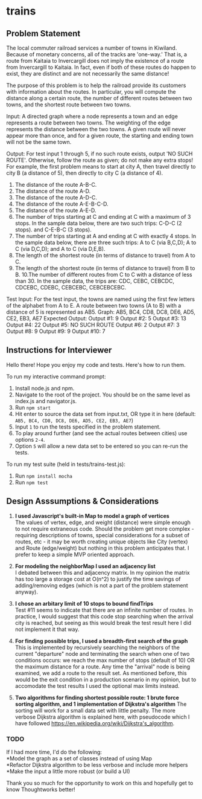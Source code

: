 # trains

## Problem Statement 
The local commuter railroad services a number of towns in Kiwiland.  Because of monetary concerns, all of the tracks are 'one-way.'  That is, a route from Kaitaia to Invercargill does not imply the existence of a route from Invercargill to Kaitaia.  In fact, even if both of these routes do happen to exist, they are distinct and are not necessarily the same distance!
 
The purpose of this problem is to help the railroad provide its customers with information about the routes.  In particular, you will compute the distance along a certain route, the number of different routes between two towns, and the shortest route between two towns.
 
Input:  A directed graph where a node represents a town and an edge represents a route between two towns.  The weighting of the edge represents the distance between the two towns.  A given route will never appear more than once, and for a given route, the starting and ending town will not be the same town.
 
Output: For test input 1 through 5, if no such route exists, output 'NO SUCH ROUTE'.  Otherwise, follow the route as given; do not make any extra stops!  For example, the first problem means to start at city A, then travel directly to city B (a distance of 5), then directly to city C (a distance of 4).
 
1. The distance of the route A-B-C.
2. The distance of the route A-D.
3. The distance of the route A-D-C.
4. The distance of the route A-E-B-C-D.
5. The distance of the route A-E-D.
6. The number of trips starting at C and ending at C with a maximum of 3 stops.  In the sample data below, there are two such trips: C-D-C (2 stops). and C-E-B-C (3 stops).
7. The number of trips starting at A and ending at C with exactly 4 stops.  In the sample data below, there are three such trips: A to C (via B,C,D); A to C (via D,C,D); and A to C (via D,E,B).
8. The length of the shortest route (in terms of distance to travel) from A to C.
9. The length of the shortest route (in terms of distance to travel) from B to B.
10.The number of different routes from C to C with a distance of less than 30.  In the sample data, the trips are: CDC, CEBC, CEBCDC, CDCEBC, CDEBC, CEBCEBC, CEBCEBCEBC.
 
Test Input:
For the test input, the towns are named using the first few letters of the alphabet from A to E.  A route between two towns (A to B) with a distance of 5 is represented as AB5.
Graph: AB5, BC4, CD8, DC8, DE6, AD5, CE2, EB3, AE7
Expected Output:
Output #1: 9
Output #2: 5
Output #3: 13
Output #4: 22
Output #5: NO SUCH ROUTE
Output #6: 2
Output #7: 3
Output #8: 9
Output #9: 9
Output #10: 7

## Instructions for Interviewer  
Hello there!  Hope you enjoy my code and tests.  Here's how to run them.  
  
To run my interactive command prompt:
1. Install node.js and npm.  
2. Navigate to the root of the project.  You should be on the same level as index.js and navigator.js.  
3. Run `npm start`  
4. Hit enter to source the data set from input.txt, OR type it in here (default: `AB5, BC4, CD8, DC8, DE6, AD5, CE2, EB3, AE7`)  
5. Input `1` to run the tests specified in the problem statement.    
6. To play around further (and see the actual routes between cities) use options `2-4`.  
7. Option `5` will allow a new data set to be entered so you can re-run the tests.  
  
To run my test suite (held in tests/trains-test.js):  
1. Run `npm install mocha`  
2. Run `npm test`  
  
## Design Asssumptions & Considerations
1. **I used Javascript's built-in Map to model a graph of vertices**    
The values of vertex, edge, and weight (distance) were simple enough to not require extraneous code.  Should the problem get more complex - requiring descriptions of towns, special considerations for a subset of routes, etc - it may be worth creating unique objects like City (vertex) and Route (edge/weight) but nothing in this problem anticipates that.  I prefer to keep a simple MVP oriented approach.  
  
2. **For modeling the neighborMap I used an adjacency list**  
I debated between this and adjacency matrix.  In my opinion the matrix has too large a storage cost at O(n^2) to justify the time savings of adding/removing edges (which is not a part of the problem statement anyway). 

3.  **I chose an arbitary limit of 10 stops to bound findTrips**  
Test #11 seems to indicate that there are an infinite number of routes.  In practice, I would suggest that this code stop searching when the arrival city is reached, but seeing as this would break the test result here I did not implement it that way.    

4.  **For finding possible trips, I used a breadth-first search of the graph**
This is implemented by recursively searching the neighbors of the current "departure" node and terminating the search when one of two conditions occurs:  we reach the max number of stops (default of 10) OR the maximum distance for a route. Any time the "arrival" node is being examined, we add a route to the result set.  As mentioned before, this would be the exit condition in a production scenario in my opinion, but to accomodate the test results I used the optional max limits instead.

5. **Two algorithms for finding shortest possible route: 1 brute force sorting algorithm, and 1 implementation of Dijkstra's algorithm**
The sorting will work for a small data set with little penalty.  The more verbose Dijkstra algorithm is explained here, with pseudocode which I have followed https://en.wikipedia.org/wiki/Dijkstra's_algorithm.

### TODO
If I had more time, I'd do the following:  
*Model the graph as a set of classes instead of using Map  
*Refactor Dijkstra algorithm to be less verbose and include more helpers  
*Make the input a little more robust (or build a UI)  

Thank you so much for the opportunity to work on this and hopefully get to know Thoughtworks better!  
  
